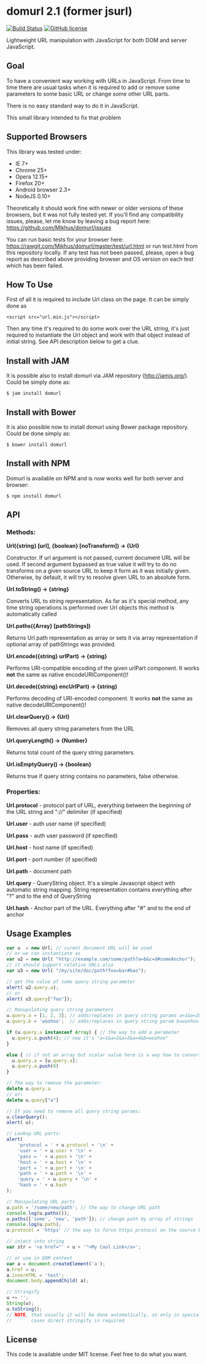 # domurl 2.1 (former jsurl) 
[![Build Status](https://travis-ci.org/Mikhus/domurl.svg?branch=master)](https://travis-ci.org/Mikhus/domurl) [![GitHub license](https://img.shields.io/badge/license-MIT-blue.svg)](https://raw.githubusercontent.com/Mikhus/domurl/master/LICENSE)

Lightweight URL manipulation with JavaScript for both DOM and server JavaScript.

## Goal

To have a convenient way working with URLs in JavaScript. From time to time there are usual tasks 
when it is required to add or remove some parameters to some basic URL or change some other URL
parts.

There is no easy standard way to do it in JavaScript.

This small library intended to fix that problem

## Supported Browsers

This library was tested under:
 - IE 7+
 - Chrome 25+
 - Opera 12.15+
 - Firefox 20+
 - Android browser 2.3+
 - NodeJS 0.10+

Theoretically it should work fine with newer or older versions of these browsers, but
it was not fully tested yet. If you'll find any compatibility issues, please, let me know by
leaving a bug report here: https://github.com/Mikhus/domurl/issues

You can run basic tests for your browser here: https://rawgit.com/Mikhus/domurl/master/test/url.html or
run test.html from this repository locally. If any test has not been passed, please,
open a bug report as described above providing browser and OS version on each test
which has been failed.

## How To Use

First of all it is required to include Url class on the page. It can be simply done as

    <script src="url.min.js"></script>

Then any time it's required to do some work over the URL string, it's just required to
instantiate the Url object and work with that object instead of initial string. See API
description below to get a clue.

## Install with JAM

It is possible also to install domurl via JAM repository (http://jamjs.org/).
Could be simply done as:

    $ jam install domurl

## Install with Bower

It is also possible now to install domurl using Bower package repository.
Could be done simply as:

    $ bower install domurl
    
## Install with NPM

Domurl is available on NPM and is now works well for both server and browser:

    $ npm install domurl

## API

### Methods:

**Url({string} [url], {boolean} [noTransform]) -> {Url}**

Constructor. If url argument is not passed, current document URL will be used.
If second argument bypassed as true value it will try to do no transforms
on a given source URL to keep it form as it was initially given. Otherwise,
by default, it will try to resolve given URL to an absolute form.

**Url.toString() -> {string}**

Converts URL to string representation. As far as it's special method, any time string
operations is performed over Url objects this method is automatically called

**Url.paths({Array} [pathStrings])**

Returns Url.path representation as array or sets it via array representation
if optional array of pathStrings was provided.

**Url.encode({string} urlPart) -> {string}**

Performs URI-compatible encoding of the given urlPart component. It works **not**
the same as native encodeURIComponent()!

**Url.decode({string} encUrlPart) -> {string}**

Performs decoding of URI-encoded component. It works **not** the same as native
decodeURIComponent()!

**Url.clearQuery() -> {Url}**

Removes all query string parameters from the URL

**Url.queryLength() -> {Number}**

Returns total count of the query string parameters.

**Url.isEmptyQuery() -> {boolean}**

Returns true if query string contains no parameters, false otherwise.

### Properties:

**Url.protocol** - protocol part of URL, everything between the beginning of the URL string 
and "://" delimiter (if specified)

**Url.user** - auth user name (if specified)

**Url.pass** - auth user password (if specified)

**Url.host** - host name (if specified)

**Url.port** - port number (if specified)

**Url.path** - document path

**Url.query** - QueryString object. It's a simple Javascript object with automatic string
mapping. String representation contains everything after "?" and to the end of QueryString

**Url.hash** - Anchor part of the URL. Everything after "#" and to the end of anchor

## Usage Examples

```javascript
var u  = new Url; // curent document URL will be used
// or we can instantiate as
var u2 = new Url( "http://example.com/some/path?a=b&c=d#someAnchor");
// it should support relative URLs also
var u3 = new Url( "/my/site/doc/path?foo=bar#baz");

// get the value of some query string parameter
alert( u2.query.a);
// or
alert( u3.query["foo"]);

// Manupulating query string parameters
u.query.a = [1, 2, 3]; // adds/replaces in query string params a=1&a=2&a=3
u.query.b = 'woohoo';  // adds/replaces in query string param b=woohoo

if (u.query.a instanceof Array) { // the way to add a parameter
  u.query.a.push(4); // now it's "a=1&a=2&a=3&a=4&b=woohoo"
}

else { // if not an array but scalar value here is a way how to convert to array
  u.query.a = [u.query.a];
  u.query.a.push(8)
}

// The way to remove the parameter:
delete u.query.a
// or:
delete u.query["a"]

// If you need to remove all query string params:
u.clearQuery();
alert( u);

// Lookup URL parts:
alert(
    'protocol = ' + u.protocol + '\n' +
    'user = ' + u.user + '\n' +
    'pass = ' + u.pass + '\n' +
    'host = ' + u.host + '\n' +
    'port = ' + u.port + '\n' +
    'path = ' + u.path + '\n' +
    'query = ' + u.query + '\n' +
    'hash = ' + u.hash
);

// Manipulating URL parts
u.path = '/some/new/path'; // the way to change URL path
console.log(u.paths());
u.paths(['some', 'new', 'path']); // change path by array of strings
console.log(u.path);
u.protocol = 'https' // the way to force https protocol on the source URL

// inject into string
var str = '<a href="' + u + '">My Cool Link</a>';

// or use in DOM context
var a = document.createElement('a');
a.href = u;
a.innerHTML = 'test';
document.body.appendChild( a);

// Stringify
u += '';
String(u);
u.toString();
// NOTE, that usually it will be done automatically, so only in special
//       cases direct stringify is required
```

## License

This code is available under MIT license. Feel free to do what you want.
